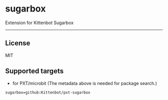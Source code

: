 # sugarbox

Extension for Kittenbot Sugarbox

----------

## License

MIT

## Supported targets

* for PXT/microbit
(The metadata above is needed for package search.)

```package
sugarbox=github:Kittenbot/pxt-sugarbox
```